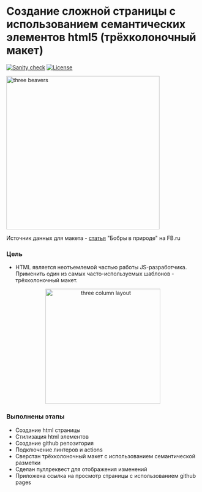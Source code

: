 # Создание сложной страницы с использованием семантических элементов html5 (трёхколоночный макет)

[![Sanity check](https://github.com/svpotysev/Otus.JS-Basic.HW17.PageStyling/actions/workflows/sanity-check.yml/badge.svg)](https://github.com/svpotysev/Otus.JS-Basic.HW17.PageStyling/actions/workflows/sanity-check.yml)
[![License][license-image]][license-url]

[license-url]: https://github.com/svpotysev/Otus.JS-Basic.HW17.PageStyling/blob/main/LICENSE
[license-image]: https://img.shields.io/badge/license-MIT-brightgreen.svg?style=flat

<img width="400" src="https://github.com/svpotysev/Otus.JS-Basic.HW17.PageStyling/blob/main/images/2172751.webp?raw=true" alt="three beavers"/>
<p>Источник данных для макета - <a href="https://fb.ru/article/170666/bobryi-v-prirode-chem-pitaetsya-bober">статья</a> "Бобры в природе" на FB.ru</p>

### Цель

- HTML является неотъемлемой частью работы JS-разработчика. Применить один из самых часто-используемых шаблонов - трёхколоночный макет.

<p align="center">
  <img height="300" src="https://github.com/svpotysev/Otus.JS-Basic.HW17.PageStyling/blob/readme/images/layout.png?raw=true" alt="three column layout"/>
</p>

### Выполнены этапы

- Создание html страницы
- Стилизация html элементов
- Создание github репозитория
- Подключение линтеров и actions
- Сверстан трёхколоночный макет с использованием семантической разметки
- Сделан пуллреквест для отображения изменений
- Приложена ссылка на просмотр страницы с использованием github pages

